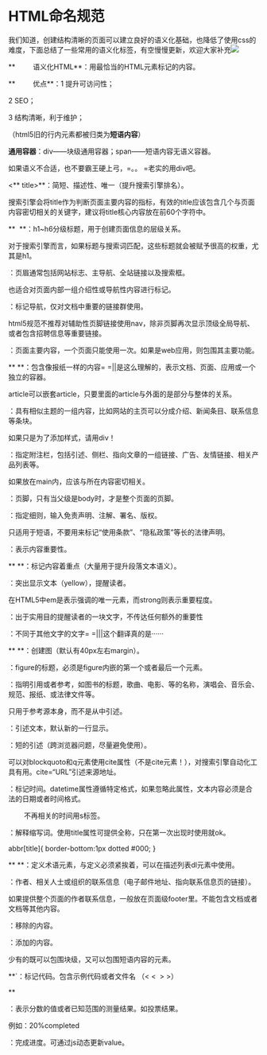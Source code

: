 # HTML命名规范

我们知道，创建结构清晰的页面可以建立良好的语义化基础，也降低了使用css的难度，下面总结了一些常用的语义化标签，有空慢慢更新，欢迎大家补充![](http://upload-images.jianshu.io/upload_images/7265016-6d27f40873fed93b.gif?imageMogr2/auto-orient/strip#alt=%E5%AE%B3%E7%BE%9E)

**         语义化HTML**：用最恰当的HTML元素标记的内容。

**         优点**：1 提升可访问性；

2 SEO；

3 结构清晰，利于维护；

（html5旧的行内元素都被归类为**短语内容**）

**通用容器**：div——块级通用容器；span——短语内容无语义容器。

如果语义不合适，也不要霸王硬上弓，=。。 =老实的用div吧。

<** title>**：简短、描述性、唯一（提升搜索引擎排名）。

搜索引擎会将title作为判断页面主要内容的指标，有效的title应该包含几个与页面内容密切相关的关键字，建议将title核心内容放在前60个字符中。

**  **：h1~h6分级标题，用于创建页面信息的层级关系。

对于搜索引擎而言，如果标题与搜索词匹配，这些标题就会被赋予很高的权重，尤其是h1。

：页眉通常包括网站标志、主导航、全站链接以及搜索框。

也适合对页面内部一组介绍性或导航性内容进行标记。

：标记导航，仅对文档中重要的链接群使用。

html5规范不推荐对辅助性页脚链接使用nav，除非页脚再次显示顶级全局导航、或者包含招聘信息等重要链接。

：页面主要内容，一个页面只能使用一次。如果是web应用，则包围其主要功能。

** **：包含像报纸一样的内容= =||是这么理解的，表示文档、页面、应用或一个独立的容器。

article可以嵌套article，只要里面的article与外面的是部分与整体的关系。

：具有相似主题的一组内容，比如网站的主页可以分成介绍、新闻条目、联系信息等条块。

如果只是为了添加样式，请用div！

：指定附注栏，包括引述、侧栏、指向文章的一组链接、广告、友情链接、相关产品列表等。

如果放在main内，应该与所在内容密切相关。

：页脚，只有当父级是body时，才是整个页面的页脚。

：指定细则，输入免责声明、注解、署名、版权。

只适用于短语，不要用来标记“使用条款”、“隐私政策”等长的法律声明。

：表示内容重要性。

** **：标记内容着重点（大量用于提升段落文本语义）。

：突出显示文本（yellow），提醒读者。

在HTML5中em是表示强调的唯一元素，而strong则表示重要程度。

：出于实用目的提醒读者的一块文字，不传达任何额外的重要性

：不同于其他文字的文字= =|||这个翻译真的是······

** **：创建图（默认有40px左右margin）。

：figure的标题，必须是figure内嵌的第一个或者最后一个元素。

：指明引用或者参考，如图书的标题，歌曲、电影、等的名称，演唱会、音乐会、规范、报纸、或法律文件等。

只用于参考源本身，而不是从中引述。

：引述文本，默认新的一行显示。

：短的引述（跨浏览器问题，尽量避免使用）。

可以对blockquoto和q元素使用cite属性（不是cite元素！），对搜索引擎自动化工具有用。cite=“URL”引述来源地址。

：标记时间。datetime属性遵循特定格式，如果忽略此属性，文本内容必须是合法的日期或者时间格式。     

        不再相关的时间用s标签。

：解释缩写词。使用title属性可提供全称，只在第一次出现时使用就ok。

abbr[title]{ border-bottom:1px dotted #000; }

** **：定义术语元素，与定义必须紧挨着，可以在描述列表dl元素中使用。

：作者、相关人士或组织的联系信息（电子邮件地址、指向联系信息页的链接）。

如果提供整个页面的作者联系信息，一般放在页面级footer里。不能包含文档或者文档等其他内容。

：移除的内容。

：添加的内容。

少有的既可以包围块级，又可以包围短语内容的元素。

**`：标记代码。包含示例代码或者文件名 （< <  > >）

**

：表示分数的值或者已知范围的测量结果。如投票结果。

例如：20%completed

：完成进度。可通过js动态更新value。
